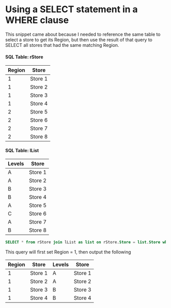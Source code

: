 # Using a SELECT statement in a WHERE clause

This snippet came about because I needed to reference the same table to select a store to get its Region, but then use the result of that query to SELECT all stores that had the same matching Region.


#### SQL Table: rStore

| Region  | Store |
| ------------- | ------------- |
| 1  | Store 1  |
| 1  | Store 2  |
| 1  | Store 3  |
| 1  | Store 4  |
| 2  | Store 5  |
| 2  | Store 6  |
| 2  | Store 7  |
| 2  | Store 8  |

#### SQL Table: lList
| Levels | Store |
| ------------- | ------------- |
| A  | Store 1  |
| A  | Store 2  |
| B  | Store 3  |
| B  | Store 4  |
| A  | Store 5  |
| C  | Store 6  |
| A  | Store 7  |
| B  | Store 8  |

```sql
SELECT * from rStore join lList as list on rStore.Store = list.Store where Region = (select Region from (select * from rStore where Store = 'Store 1')ras) order by list.Store
```

This query will first set Region = 1, then output the following  


| Region  | Store | Levels | Store |
| ------------- | ------------- | ------------- | ------------- |
| 1  | Store 1  |  A  | Store 1  |
| 1  | Store 2  |  A  | Store 2  |
| 1  | Store 3  | B  | Store 3  |
| 1  | Store 4  | B  | Store 4  |


